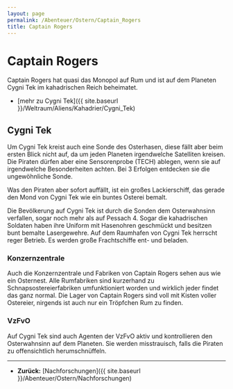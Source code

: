 ```yaml
---
layout: page
permalink: /Abenteuer/Ostern/Captain_Rogers
title: Captain Rogers
---
```


# Captain Rogers

Captain Rogers hat quasi das Monopol auf Rum und ist auf dem Planeten Cygni Tek im kahadrischen Reich beheimatet.

- [mehr zu Cygni Tek]({{ site.baseurl }}/Weltraum/Aliens/Kahadrier/Cygni_Tek)

## Cygni Tek

Um Cygni Tek kreist auch eine Sonde des Osterhasen, diese fällt aber beim ersten Blick nicht auf, da um jeden Planeten irgendwelche Satelliten kreisen. Die Piraten dürfen aber eine Sensorenprobe (TECH) ablegen, wenn sie auf irgendwelche Besonderheiten achten. Bei 3 Erfolgen entdecken sie die ungewöhnliche Sonde.

Was den Piraten aber sofort auffällt, ist ein großes Lackierschiff, das gerade den Mond von Cygni Tek wie ein buntes Osterei bemalt.

Die Bevölkerung auf Cygni Tek ist durch die Sonden dem Osterwahnsinn verfallen, sogar noch mehr als auf Pessach 4. Sogar die kahadrischen Soldaten haben ihre Uniform mit Hasenohren geschmückt und besitzen bunt bemalte Lasergewehre. Auf dem Raumhafen von Cygni Tek herrscht reger Betrieb. Es werden große Frachtschiffe ent- und beladen.

### Konzernzentrale

Auch die Konzernzentrale und Fabriken von Captain Rogers sehen aus wie ein Osternest. Alle Rumfabriken sind kurzerhand zu Schnapsostereierfabriken umfunktioniert worden und wirklich jeder findet das ganz normal. Die Lager von Captain Rogers sind voll mit Kisten voller Ostereier, nirgends ist auch nur ein Tröpfchen Rum zu finden.

### VzFvO

Auf Cygni Tek sind auch Agenten der VzFvO aktiv und kontrollieren den Osterwahnsinn auf dem Planeten. Sie werden misstrauisch, falls die Piraten zu offensichtlich herumschnüffeln.

***

- **Zurück:** [Nachforschungen]({{ site.baseurl }}/Abenteuer/Ostern/Nachforschungen)

